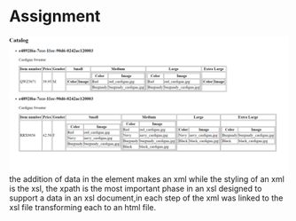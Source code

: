 # Assignment

![image info](./xsl_assignment.PNG)
the addition of data in the element makes an xml while the styling of an xml is the xsl, the xpath is the most important phase in an xsl designed to support a data in an xsl document,in each step of the xml was linked to the xsl file transforming each to an html file.